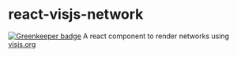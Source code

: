 # react-visjs-network

[![Greenkeeper badge](https://badges.greenkeeper.io/brunocascio/react-visjs-network.svg)](https://greenkeeper.io/)
A react component to render networks using [visjs.org](http://visjs.org/)
